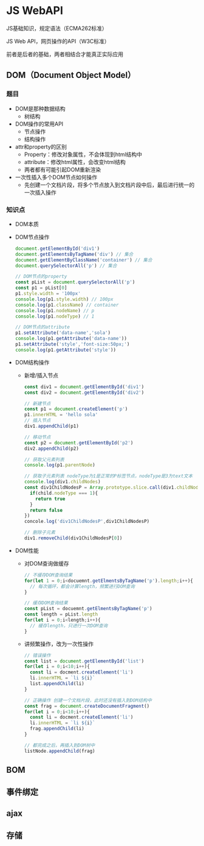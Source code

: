 # JS WebAPI

JS基础知识，规定语法（ECMA262标准）

JS Web API，网页操作的API（W3C标准）

前者是后者的基础，两者相结合才能真正实际应用

## DOM（Document Object Model）

### 题目

- DOM是那种数据结构
  - 树结构
- DOM操作的常用API
  - 节点操作
  - 结构操作
- attr和property的区别
  - Property：修改对象属性，不会体现到html结构中
  - attribute：修改html属性，会改变html结构
  - 两者都有可能引起DOM重新渲染
- 一次性插入多个DOM节点如何操作
  - 先创建一个文档片段，将多个节点放入到文档片段中后，最后进行统一的一次插入操作

### 知识点

- DOM本质

- DOM节点操作

  ```js
  document.getElementById('div1')
  document.getElementsByTagName('div') // 集合
  document.getElementByClassName('container') // 集合
  document.querySelectorAll('p') // 集合
  
  // DOM节点的property
  const pList = document.querySelectorAll('p')
  const p1 = pList[0]
  p1.style.width = '100px'
  console.log(p1.style.width) // 100px
  console.log(p1.className) // container
  console.log(p1.nodeName) // p
  console.log(p1.nodeType) // 1
  
  // DOM节点的attribute
  p1.setAttribute('data-name','sola')
  console.log(p1.getAttribute('data-name'))
  p1.setAttribute('style','font-size:50px;')
  console.log(p1.getAttribute('style'))
  ```

- DOM结构操作

  - 新增/插入节点

    ```js
    const div1 = document.getElementById('div1')
    const div2 = document.getElementById('div2')
    
    // 新建节点
    const p1 = document.createElement('p')
    p1.innerHTML = 'hello sola'
    // 插入节点
    div1.appendChild(p1)
    
    // 移动节点
    const p2 = document.getElementById('p2')
    div2.appendChild(p2)
    
    // 获取父元素列表
    console.log(p1.parentNode)
    
    // 获取子元素列表 nodeType为1是正常的P标签节点，nodeType是3为text文本
    console.log(div1.childNodes)
    const div1ChildNodesP = Array.prototype.slice.call(div1.childNodes).filter(child => {
      if(child.nodeType === 1){
        return true
      }
      return false
    })
    concole.log('div1ChildNodesP',div1ChildNodesP)
    
    // 删除子元素
    div1.removeChild(div1ChildNodesP[0])
    ```

- DOM性能

  - 对DOM查询做缓存

    ```js
    // 不缓存DOM查询结果
    for(let 1 = 0;i<docuemnt.getElmentsByTagName('p').length;i++){
      // 每次循环，都会计算length，频繁进行DOM查询
    }
    
    // 缓存DOM查询结果
    const pList = docuemnt.getElmentsByTagName('p')
    const length = pList.length
    for(let i = 0;i<length;i++){
      // 缓存length，只进行一次DOM查询
    }
    ```

  - 讲频繁操作，改为一次性操作

    ```js
    // 错误操作
    const list = document.getElementById('list')
    for(let i = 0;i<10;i++){
      const li = docment.createElement('li')
      li.innerHTML = `li ${i}`
      list.appendChild(li)
    }
    
    // 正确操作 创建一个文档片段，此时还没有插入到DOM结构中
    const frag = document.createDocumentFragment()
    for(let i = 0;i<10;i++){
      const li = docment.createElement('li')
      li.innerHTML = `li ${i}`
      frag.appendChild(li)
    }
    
    // 都完成之后，再插入到DOM树中
    listNode.appendChild(frag)
    ```

    

## BOM

## 事件绑定

## ajax

## 存储